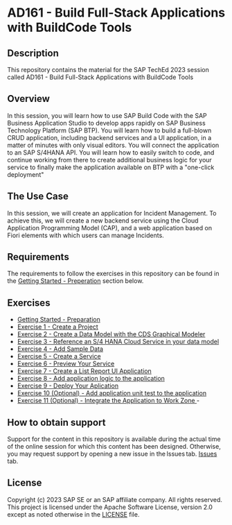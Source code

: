 # AD161 - Build Full-Stack Applications with BuildCode Tools

## Description

This repository contains the material for the SAP TechEd 2023 session called AD161 - Build Full-Stack Applications with BuildCode Tools

## Overview

In this session, you will learn how to use SAP Build Code with the SAP Business Application Studio to develop apps rapidly on SAP Business Technology Platform (SAP BTP). You will learn how to build a full-blown CRUD application, including backend services and a UI application, in a matter of minutes with only visual editors. You will connect the application to an SAP S/4HANA API. You will learn how to easily switch to code, and continue working from there to create additional business logic for your service to finally make the application available on BTP with a "one-click deployment"

## The Use Case

In this session, we will create an application for Incident Management. To achieve this, we will create a new backend service using the Cloud Application Programming Model (CAP), and a web application based on Fiori elements with which users can manage Incidents.

## Requirements

The requirements to follow the exercises in this repository can be found in the [Getting Started - Preperation](exercises/ex0/) section below.

## Exercises

- [Getting Started - Preparation](exercises/ex0/README.md)
- [Exercise 1 -  Create a Project ](exercises/Ex1/README.md)
- [Exercise 2 -  Create a Data Model with the CDS Graphical Modeler ](exercises/Ex2/README.md)
- [Exercise 3 -  Reference an S/4 HANA Cloud Service in your data model ](exercises/Ex3/README.md)
- [Exercise 4 -  Add Sample Data ](exercises/Ex4/README.md)
- [Exercise 5 -  Create a Service ](exercises/Ex5/README.md)
- [Exercise 6 -  Preview Your Service ](exercises/Ex6/README.md)
- [Exercise 7 -  Create a List Report UI Application ](exercises/Ex7/README.md)
- [Exercise 8 -  Add application logic to the application ](exercises/Ex8/README.md)
- [Exercise 9 -  Deploy Your Aplication ](exercises/Ex10/README.md)
- [Exercise 10 (Optional) - Add application unit test to the application ](exercises/Ex9/README.md)
- [Exercise 11 (Optional) - Integrate the Application to Work Zone ](exercises/Ex11/README.md)- 

## How to obtain support

Support for the content in this repository is available during the actual time of the online session for which this content has been designed. 
Otherwise, you may request support by opening a new issue in the Issues tab. [Issues](../../issues) tab.

## License
Copyright (c) 2023 SAP SE or an SAP affiliate company. All rights reserved. This project is licensed under the Apache Software License, version 2.0 except as noted otherwise in the [LICENSE](LICENSES/Apache-2.0.txt) file.
